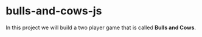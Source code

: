 # bulls-and-cows-js
In this project we will build a two player game that is called **Bulls and Cows**.
